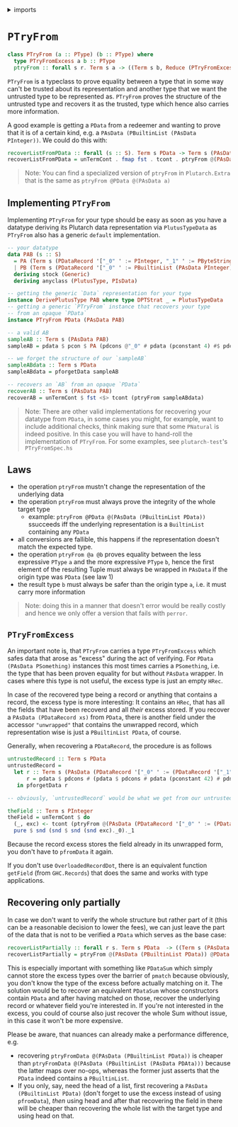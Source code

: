 <details>
<summary> imports </summary>
<p>

```haskell
{-# LANGUAGE FlexibleInstances #-}
module Plutarch.Docs.PTryFrom (recoverListFromPData, theField, untrustedRecord, recoverListPartially, recoverAB) where 

import Plutarch.Prelude
import Plutarch.Builtin (pforgetData)
```

</p>
</details>

# `PTryFrom`

```hs
class PTryFrom (a :: PType) (b :: PType) where
  type PTryFromExcess a b :: PType
  ptryFrom :: forall s r. Term s a -> ((Term s b, Reduce (PTryFromExcess a b s)) -> Term s r) -> Term s r
```

`PTryFrom` is a typeclass to prove equality between a type that in some way can't be trusted about its representation and another type that we want the untrusted type to be represented as. 
`PTryFrom` proves the structure of the untrusted type and recovers it as the trusted, type which hence also carries more information. 

A good example is getting a `PData` from a redeemer and wanting to prove that it is of a certain kind, e.g. a `PAsData (PBuiltinList (PAsData PInteger))`. We could do this with: 

```haskell
recoverListFromPData :: forall (s :: S). Term s PData -> Term s (PAsData (PBuiltinList (PAsData PInteger)))
recoverListFromPData = unTermCont . fmap fst . tcont . ptryFrom @(PAsData (PBuiltinList (PAsData PInteger)))
```

> Note: You can find a specialized version of `ptryFrom` in `Plutarch.Extra` that is the same as `ptryFrom @PData @(PAsData a)`

## Implementing `PTryFrom`

Implementing `PTryFrom` for your type should be easy as soon as you have a datatype deriving its Plutarch data representation 
via `PlutusTypeData` as `PTryFrom` also has a generic `default` implementation.

```haskell
-- your datatype
data PAB (s :: S)
  = PA (Term s (PDataRecord '["_0" ' := PInteger, "_1" ' := PByteString]))
  | PB (Term s (PDataRecord '["_0" ' := PBuiltinList (PAsData PInteger), "_1" ' := PByteString]))
  deriving stock (Generic)
  deriving anyclass (PlutusType, PIsData)

-- getting the generic `Data` representation for your type
instance DerivePlutusType PAB where type DPTStrat _ = PlutusTypeData
-- getting a generic `PTryFrom` instance that recovers your type 
-- from an opaque `PData`
instance PTryFrom PData (PAsData PAB)

-- a valid AB
sampleAB :: Term s (PAsData PAB)
sampleAB = pdata $ pcon $ PA (pdcons @"_0" # pdata (pconstant 4) #$ pdcons # pdata (pconstant "foo") # pdnil)

-- we forget the structure of our `sampleAB`
sampleABdata :: Term s PData
sampleABdata = pforgetData sampleAB

-- recovers an `AB` from an opaque `PData`
recoverAB :: Term s (PAsData PAB)
recoverAB = unTermCont $ fst <$> tcont (ptryFrom sampleABdata)

```

> Note: There are other valid implementations for recovering your datatype from `PData`, in some cases you might,
> for example, want to include additional checks, think making sure that some `PNatural` is indeed positive.
> In this case you will have to hand-roll the implementation of `PTryFrom`. For some examples, see `plutarch-test`'s 
> `PTryFromSpec.hs`

## Laws

- the operation `ptryFrom` mustn't change the representation of the underlying data
- the operation `ptryFrom` must always prove the integrity of the whole target type
   - example:
       `ptryFrom @PData @(PAsData (PBuiltinList PData))` ssucceeds iff the underlying representation is a `BuiltinList` containing any `PData`
- all conversions are fallible, this happens if the representation doesn't match the expected type.
- the operation `ptryFrom @a @b` proves equality between the less expressive `PType` `a` and the more expressive `PType` `b`, hence the first 
     element of the resulting Tuple must always be wrapped in `PAsData` if the origin type was `PData` (see law 1)
- the result type `b` must always be safer than the origin type `a`, i.e. it must carry more information

> Note: doing this in a manner that doesn't error would be really costly and hence we only offer a version that fails with `perror`.

## `PTryFromExcess`

An important note is, that `PTryFrom` carries a type `PTryFromExcess` which safes data that arose as "excess" during the act of verifying. For 
`PData (PAsData PSomething)` instances this most times 
carries a `PSomething`, i.e. the type that has been proven equality for but without `PAsData` wrapper. In cases where this type is not useful, 
the excess type is just an empty `HRec`.

In case of the recovered type being a record or anything that contains a record, the excess type is more interesting: 
It contains an `HRec`, that has all the fields that have been recoverd and all *their* excess stored. If you recover a `PAsData (PDataRecord xs)` from `PData`, there is another field under the accessor `"unwrapped"` that contains the unwrapped record, which representation wise is just a `PBuiltinList
PData`, of course. 

Generally, when recovering a `PDataRecord`, the procedure is as follows

```haskell
untrustedRecord :: Term s PData
untrustedRecord =
  let r :: Term s (PAsData (PDataRecord '["_0" ' := (PDataRecord '["_1" ' := PInteger])]))
      r = pdata $ pdcons # (pdata $ pdcons # pdata (pconstant 42) # pdnil) # pdnil
   in pforgetData r

-- obviously, `untrustedRecord` would be what we get from our untrusted party

theField :: Term s PInteger
theField = unTermCont $ do
  (_, exc) <- tcont (ptryFrom @(PAsData (PDataRecord '["_0" ' := (PDataRecord '["_1" ' := PInteger])])) untrustedRecord)
  pure $ snd (snd $ snd (snd exc)._0)._1
```

Because the record excess stores the field already in its unwrapped form, you don't have to `pfromData` it again. 

If you don't use `OverloadedRecordDot`, there is an equivalent function `getField` (from `GHC.Records`) that does the same and works with type applications. 

## Recovering only partially

In case we don't want to verify the whole structure but rather part of it (this can be a reasonable decision to lower the fees), we can just leave the part 
of the data that is not to be verified a `PData` which serves as the base case: 

```haskell
recoverListPartially :: forall r s. Term s PData  -> ((Term s (PAsData (PBuiltinList PData)), Term s (PBuiltinList PData)) -> Term s r) -> Term s r
recoverListPartially = ptryFrom @(PAsData (PBuiltinList PData)) @PData
```

This is especially important with something like `PDataSum` which simply cannot store the excess types over the barrier of `pmatch` because obviously,
you don't know the type of the excess before actually matching on it. The solution would be to recover an equivalent `PDataSum` whose constructors
contain `PData` and after having matched on those, recover the underlying record or whatever field you're interested in. If you're not interested 
in the excess, you could of course also just recover the whole Sum without issue, in this case it won't be more expensive.

Please be aware, that nuances can already make a performance difference, e.g.
- recovering `ptryFromData @(PAsData (PBuiltinList PData))` is cheaper than `ptryFromData @(PAsData (PBuiltinList (PAsData PDAta)))` because the latter
  maps over no-ops, whereas the former just asserts that the `PData` indeed contains a `PBuiltinList`. 
- If you only, say, need the head of a list, first recovering a `PAsData (PBuiltinList PData)` (don't forget to use the excess instead of using
  `pfromData`), *then* using head and after that recovering the field in there will be cheaper than recovering the whole list with the target type and
  using head on that.

